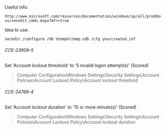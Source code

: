 Useful info:
	
	http://www.microsoft.com/resources/documentation/windows/xp/all/proddocs/en-us/secedit_cmds.mspx?mfr=true

Idea to use:

	secedit /configure /db %temp%\temp.sdb /cfg yourcreated.inf

###### CCE-23909-5
Set 'Account lockout threshold' to '5 invalid logon attempt(s)' (Scored)

>Computer Configuration\Windows Settings\Security Settings\Account Policies\Account Lockout Policy\Account lockout threshold

###### CCE-24768-4
Set 'Account lockout duration' to '15 or more minute(s)' (Scored)


>Computer Configuration\Windows Settings\Security Settings\Account Policies\Account Lockout Policy\Account lockout duration
    



